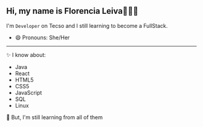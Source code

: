 <h2> Hi, my name is Florencia Leiva👋👩‍💻</h2>

I'm <code>Developer</code> on Tecso and I still learning to become a FullStack.
- 😄 Pronouns: She/Her
<hr>

<p>
✨ I know about:
  <ul>
    <li>Java</li>
    <li>React</li>
    <li>HTML5</li>
    <li>CSS5</li>
    <li>JavaScript</li>
    <li>SQL</li>
    <li>Linux</li>
  </ul>
🌱 But, I'm still learning from all of them
 </p>

<!--
**LEIVAFLORENCIA/LEIVAFLORENCIA** is a ✨ _special_ ✨ repository because its `README.md` (this file) appears on your GitHub profile.

Here are some ideas to get you started:

- 🔭 I’m currently working on ...
- 🌱 I’m currently learning ...
- 👯 I’m looking to collaborate on ...
- 🤔 I’m looking for help with ...
- 💬 Ask me about ...
- 📫 How to reach me: ...
- 😄 Pronouns: ...
- ⚡ Fun fact: ...
-->
